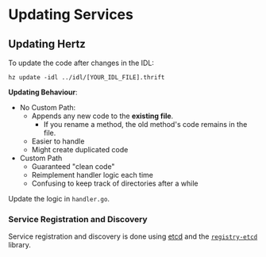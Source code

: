 # Updating Services

## Updating Hertz

To update the code after changes in the IDL:

```shell
hz update -idl ../idl/[YOUR_IDL_FILE].thrift
```

**Updating Behaviour**:

- No Custom Path:
  - Appends any new code to the **existing file**.
    - If you rename a method, the old method's code remains in the file.
  - Easier to handle
  - Might create duplicated code
- Custom Path
  - Guaranteed "clean code"
  - Reimplement handler logic each time
  - Confusing to keep track of directories after a while

Update the logic in `handler.go`.

### Service Registration and Discovery

Service registration and discovery is done using [etcd](https://etcd.io/docs/v3.5/)
and the [`registry-etcd`](https://github.com/kitex-contrib/registry-etcd) library.
